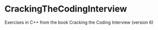 # CrackingTheCodingInterview
Exercises in C++ from the book Cracking the Coding Interview (version 6)
